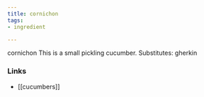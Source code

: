 ```yaml
---
title: cornichon
tags:
- ingredient

---
```

cornichon This is a small pickling cucumber. Substitutes: gherkin

### Links

* [[cucumbers]]
